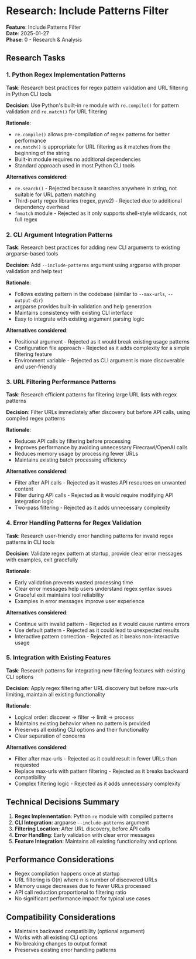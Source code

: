 # Research: Include Patterns Filter

**Feature**: Include Patterns Filter  
**Date**: 2025-01-27  
**Phase**: 0 - Research & Analysis

## Research Tasks

### 1. Python Regex Implementation Patterns

**Task**: Research best practices for regex pattern validation and URL filtering in Python CLI tools

**Decision**: Use Python's built-in `re` module with `re.compile()` for pattern validation and `re.match()` for URL filtering

**Rationale**: 
- `re.compile()` allows pre-compilation of regex patterns for better performance
- `re.match()` is appropriate for URL filtering as it matches from the beginning of the string
- Built-in module requires no additional dependencies
- Standard approach used in most Python CLI tools

**Alternatives considered**:
- `re.search()` - Rejected because it searches anywhere in string, not suitable for URL pattern matching
- Third-party regex libraries (regex, pyre2) - Rejected due to additional dependency overhead
- `fnmatch` module - Rejected as it only supports shell-style wildcards, not full regex

### 2. CLI Argument Integration Patterns

**Task**: Research best practices for adding new CLI arguments to existing argparse-based tools

**Decision**: Add `--include-patterns` argument using argparse with proper validation and help text

**Rationale**:
- Follows existing pattern in the codebase (similar to `--max-urls`, `--output-dir`)
- argparse provides built-in validation and help generation
- Maintains consistency with existing CLI interface
- Easy to integrate with existing argument parsing logic

**Alternatives considered**:
- Positional argument - Rejected as it would break existing usage patterns
- Configuration file approach - Rejected as it adds complexity for a simple filtering feature
- Environment variable - Rejected as CLI argument is more discoverable and user-friendly

### 3. URL Filtering Performance Patterns

**Task**: Research efficient patterns for filtering large URL lists with regex patterns

**Decision**: Filter URLs immediately after discovery but before API calls, using compiled regex patterns

**Rationale**:
- Reduces API calls by filtering before processing
- Improves performance by avoiding unnecessary Firecrawl/OpenAI calls
- Reduces memory usage by processing fewer URLs
- Maintains existing batch processing efficiency

**Alternatives considered**:
- Filter after API calls - Rejected as it wastes API resources on unwanted content
- Filter during API calls - Rejected as it would require modifying API integration logic
- Two-pass filtering - Rejected as it adds unnecessary complexity

### 4. Error Handling Patterns for Regex Validation

**Task**: Research user-friendly error handling patterns for invalid regex patterns in CLI tools

**Decision**: Validate regex pattern at startup, provide clear error messages with examples, exit gracefully

**Rationale**:
- Early validation prevents wasted processing time
- Clear error messages help users understand regex syntax issues
- Graceful exit maintains tool reliability
- Examples in error messages improve user experience

**Alternatives considered**:
- Continue with invalid pattern - Rejected as it would cause runtime errors
- Use default pattern - Rejected as it could lead to unexpected results
- Interactive pattern correction - Rejected as it breaks non-interactive usage

### 5. Integration with Existing Features

**Task**: Research patterns for integrating new filtering features with existing CLI options

**Decision**: Apply regex filtering after URL discovery but before max-urls limiting, maintain all existing functionality

**Rationale**:
- Logical order: discover → filter → limit → process
- Maintains existing behavior when no pattern is provided
- Preserves all existing CLI options and their functionality
- Clear separation of concerns

**Alternatives considered**:
- Filter after max-urls - Rejected as it could result in fewer URLs than requested
- Replace max-urls with pattern filtering - Rejected as it breaks backward compatibility
- Complex filtering logic - Rejected as it adds unnecessary complexity

## Technical Decisions Summary

1. **Regex Implementation**: Python `re` module with compiled patterns
2. **CLI Integration**: argparse `--include-patterns` argument
3. **Filtering Location**: After URL discovery, before API calls
4. **Error Handling**: Early validation with clear error messages
5. **Feature Integration**: Maintains all existing functionality and options

## Performance Considerations

- Regex compilation happens once at startup
- URL filtering is O(n) where n is number of discovered URLs
- Memory usage decreases due to fewer URLs processed
- API call reduction proportional to filtering ratio
- No significant performance impact for typical use cases

## Compatibility Considerations

- Maintains backward compatibility (optional argument)
- Works with all existing CLI options
- No breaking changes to output format
- Preserves existing error handling patterns
